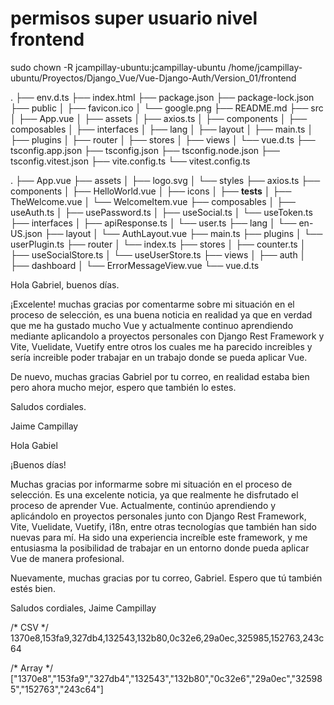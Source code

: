 # permisos super usuario nivel frontend
sudo chown -R jcampillay-ubuntu:jcampillay-ubuntu /home/jcampillay-ubuntu/Proyectos/Django_Vue/Vue-Django-Auth/Version_01/frontend





.
├── env.d.ts
├── index.html
├── package.json
├── package-lock.json
├── public
│   ├── favicon.ico
│   └── google.png
├── README.md
├── src
│   ├── App.vue
│   ├── assets
│   ├── axios.ts
│   ├── components
│   ├── composables
│   ├── interfaces
│   ├── lang
│   ├── layout
│   ├── main.ts
│   ├── plugins
│   ├── router
│   ├── stores
│   ├── views
│   └── vue.d.ts
├── tsconfig.app.json
├── tsconfig.json
├── tsconfig.node.json
├── tsconfig.vitest.json
├── vite.config.ts
└── vitest.config.ts


.
├── App.vue
├── assets
│   ├── logo.svg
│   └── styles
├── axios.ts
├── components
│   ├── HelloWorld.vue
│   ├── icons
│   ├── __tests__
│   ├── TheWelcome.vue
│   └── WelcomeItem.vue
├── composables
│   ├── useAuth.ts
│   ├── usePassword.ts
│   ├── useSocial.ts
│   └── useToken.ts
├── interfaces
│   ├── apiResponse.ts
│   └── user.ts
├── lang
│   └── en-US.json
├── layout
│   └── AuthLayout.vue
├── main.ts
├── plugins
│   └── userPlugin.ts
├── router
│   └── index.ts
├── stores
│   ├── counter.ts
│   ├── useSocialStore.ts
│   └── useUserStore.ts
├── views
│   ├── auth
│   ├── dashboard
│   └── ErrorMessageView.vue
└── vue.d.ts


Hola Gabriel, buenos días.

¡Excelente! muchas gracias por comentarme sobre mi situación en el proceso de selección, es una buena noticia en realidad ya que en verdad que me ha gustado mucho Vue y actualmente continuo aprendiendo mediante aplicandolo a proyectos personales con Django Rest Framework y Vite, Vuelidate, Vuetify entre otros los cuales me ha parecido increibles y sería increible poder trabajar en un trabajo donde se pueda aplicar Vue.

De nuevo, muchas gracias Gabriel por tu correo, en realidad estaba bien pero ahora mucho mejor, espero que también lo estes.

Saludos cordiales.

Jaime Campillay

Hola Gabiel

¡Buenos días!

Muchas gracias por informarme sobre mi situación en el proceso de selección. Es una excelente noticia, ya que realmente he disfrutado el proceso de aprender Vue. Actualmente, continúo aprendiendo y aplicándolo en proyectos personales junto con Django Rest Framework, Vite, Vuelidate, Vuetify, i18n, entre otras tecnologías que también han sido nuevas para mí. Ha sido una experiencia increíble este framework, y me entusiasma la posibilidad de trabajar en un entorno donde pueda aplicar Vue de manera profesional.

Nuevamente, muchas gracias por tu correo, Gabriel. Espero que tú también estés bien.

Saludos cordiales,
Jaime Campillay



/* CSV */
1370e8,153fa9,327db4,132543,132b80,0c32e6,29a0ec,325985,152763,243c64

/* Array */
["1370e8","153fa9","327db4","132543","132b80","0c32e6","29a0ec","325985","152763","243c64"]


